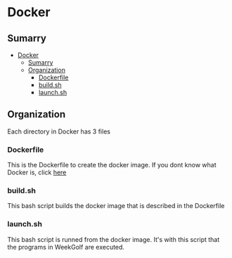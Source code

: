 # Docker
## Sumarry
- [Docker](#docker)
  - [Sumarry](#sumarry)
  - [Organization](#organization)
    - [Dockerfile](#dockerfile)
    - [build.sh](#buildsh)
    - [launch.sh](#launchsh)

## Organization
Each directory in Docker has 3 files

### Dockerfile
This is the Dockerfile to create the docker image.
If you dont know what Docker is, click <a href="https://www.docker.com/">here</a>

### build.sh
This bash script builds the docker image that is described in the Dockerfile

### launch.sh
This bash script is runned from the docker image.
It's with this script that the programs in WeekGolf are executed.